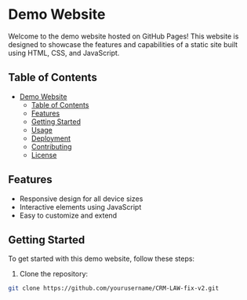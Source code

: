# Demo Website

Welcome to the demo website hosted on GitHub Pages! This website is designed to showcase the features and capabilities of a static site built using HTML, CSS, and JavaScript.

## Table of Contents
- [Demo Website](#demo-website)
  - [Table of Contents](#table-of-contents)
  - [Features](#features)
  - [Getting Started](#getting-started)
  - [Usage](#usage)
  - [Deployment](#deployment)
  - [Contributing](#contributing)
  - [License](#license)

## Features
- Responsive design for all device sizes
- Interactive elements using JavaScript
- Easy to customize and extend

## Getting Started
To get started with this demo website, follow these steps:

1. Clone the repository:
```bash
git clone https://github.com/yourusername/CRM-LAW-fix-v2.git
